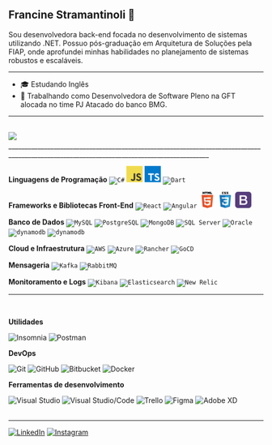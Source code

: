 ## Francine Stramantinoli 🦄
<p align="left"> 
Sou desenvolvedora back-end focada no desenvolvimento de sistemas utilizando .NET. 
Possuo pós-graduação em Arquitetura de Soluções pela FIAP, onde aprofundei minhas habilidades no planejamento de sistemas robustos e escaláveis.
</p>

____________________________________________________________________________________________________________________________________________

- 🎓 Estudando Inglês </br>
- 💼 Trabalhando como Desenvolvedora de Software Pleno na GFT alocada no time PJ Atacado do banco BMG. </br>
____________________________________________________________________________________________________________________________________________
</br>

<a href="https://github.com/fraanst" title="Perfil da Fran">
  <img height="180em" src="https://github-readme-stats.vercel.app/api?username=fraanst&theme=dracula&show_icons=true" />
</a>
____________________________________________________________________________________________________________________________________________
</br>

<p align="center">

**Linguagens de Programação**
<code><img height="32" src="https://w7.pngwing.com/pngs/929/60/png-transparent-net-framework-c-net-core-software-framework-mono-studio-purple-studio-violet-thumbnail.png" alt="C#"/></code>
<code><img height="32" src="https://raw.githubusercontent.com/github/explore/80688e429a7d4ef2fca1e82350fe8e3517d3494d/topics/javascript/javascript.png" alt="JavaScript"/></code>
<code><img height="32" src="https://raw.githubusercontent.com/github/explore/80688e429a7d4ef2fca1e82350fe8e3517d3494d/topics/typescript/typescript.png" alt="Typescript"/></code>
<code><img height="32" src="https://upload.wikimedia.org/wikipedia/commons/thumb/7/7e/Dart-logo.png/900px-Dart-logo.png" alt="Dart"/></code>

**Frameworks e Bibliotecas Front-End**
<code><img height="32" src="https://upload.wikimedia.org/wikipedia/commons/a/a7/React-icon.svg" alt="React"/></code>
<code><img height="32" src="https://upload.wikimedia.org/wikipedia/commons/thumb/c/cf/Angular_full_color_logo.svg/768px-Angular_full_color_logo.svg.png" alt="Angular"/></code>
<code><img height="32" src="https://raw.githubusercontent.com/github/explore/80688e429a7d4ef2fca1e82350fe8e3517d3494d/topics/html/html.png" alt="HTML5"/></code>
<code><img height="32" src="https://raw.githubusercontent.com/github/explore/80688e429a7d4ef2fca1e82350fe8e3517d3494d/topics/css/css.png" alt="CSS"/></code>
<code><img height="32" src="https://raw.githubusercontent.com/github/explore/80688e429a7d4ef2fca1e82350fe8e3517d3494d/topics/bootstrap/bootstrap.png" alt="bootstrap"/></code>

**Banco de Dados**
<code><img height="32" src="https://cdn-icons-png.flaticon.com/512/5968/5968313.png" alt="MySQL"/></code>
<code><img height="32" src="https://upload.wikimedia.org/wikipedia/commons/2/29/Postgresql_elephant.svg" alt="PostgreSQL"/></code>
<code><img height="32" src="https://cdn.iconscout.com/icon/free/png-256/free-mongodb-logo-icon-download-in-svg-png-gif-file-formats--wordmark-programming-langugae-freebies-pack-logos-icons-1175140.png?f=webp" alt="MongoDB"/></code>
<code><img height="32" src="https://cdn-icons-png.flaticon.com/512/5968/5968364.png" alt="SQL Server"/></code>
<code><img height="32" src="https://1000marcas.net/wp-content/uploads/2020/11/Oracle-logo.png" alt="Oracle"/></code>
<code><img height="32" src="https://files.cdata.com/media/media/i3nhanbw/20191018-dynamodb-performance-0.png" alt="dynamodb"/></code>
<code><img height="32" src="https://w7.pngwing.com/pngs/728/944/png-transparent-amazon-com-amazon-relational-database-service-amazon-web-services-amazon-s3-amazon-elastic-compute-cloud-cloud-computing-text-service-logo-thumbnail.png" alt="dynamodb"/></code>

**Cloud e Infraestrutura**
<code><img height="32" src="https://download.logo.wine/logo/Amazon_Web_Services/Amazon_Web_Services-Logo.wine.png" alt="AWS"/></code>
<code><img height="32" src="https://sue.eu/wp-content/uploads/sites/6/2022/06/azure-microsoft-logo-920x920-sue-v03.png" alt="Azure"/></code>
<code><img height="32" src="https://cdn.icon-icons.com/icons2/2699/PNG/512/rancher_logo_icon_169808.png" alt="Rancher"/></code>
<code><img height="32" src="https://cdn.icon-icons.com/icons2/3912/PNG/512/gocd_logo_icon_248202.png" alt="GoCD"/></code>

**Mensageria**
<code><img height="32" src="https://upload.wikimedia.org/wikipedia/commons/thumb/0/0a/Apache_kafka-icon.svg/1200px-Apache_kafka-icon.svg.png" alt="Kafka"/></code>
<code><img height="32" src="https://static-00.iconduck.com/assets.00/rabbitmq-icon-484x512-s9lfaapn.png" alt="RabbitMQ"/></code>

**Monitoramento e Logs**
<code><img height="32" src="https://cdn.worldvectorlogo.com/logos/elastic-kibana.svg" alt="Kibana"/></code>
<code><img height="32" src="https://cdn.worldvectorlogo.com/logos/elasticsearch.svg" alt="Elasticsearch"/></code>
<code><img height="32" src="https://encrypted-tbn0.gstatic.com/images?q=tbn:ANd9GcR2POJRBhdMEUxJjdQoWULLoXFHPeYFb7XbP3PrpdeTE6Z510uAwTxP5G99Hf7qIKYCSoY&usqp=CAU" alt="New Relic"/></code>
</p>

____________________________________________________________________________________________________________________________________________
</br>

**Utilidades**

![Insomnia](https://img.shields.io/badge/-Insomnia-333333?style=flat&logo=insomnia)
![Postman](https://img.shields.io/badge/-Postman-333333?style=flat&logo=postman)

**DevOps**

![Git](https://img.shields.io/badge/-Git-333333?style=flat&logo=git)
![GitHub](https://img.shields.io/badge/-GitHub-333333?style=flat&logo=github)
![Bitbucket](https://img.shields.io/badge/-Bitbucket-333333?style=flat&logo=bitbucket)
![Docker](https://img.shields.io/badge/-Docker-333333?style=flat&logo=docker)

**Ferramentas de desenvolvimento**

![Visual Studio](https://img.shields.io/badge/-Visual%20Studio-333333?style=flat&logo=visual-studio-code&logoColor=007ACC)
![Visual Studio/Code](https://img.shields.io/badge/-Visual%20Studio%20Code-333333?style=flat&logo=visual-studio-code&logoColor=007ACC)
![Trello](https://img.shields.io/badge/-Trello-333333?style=flat&logo=trello&logoColor=007ACC)
![Figma](https://img.shields.io/badge/-Figma-333333?style=flat&logo=figma&logoColor=007ACC)
![Adobe XD](https://img.shields.io/badge/-Adobe%20XD-333333?style=flat&logo=adobe-xd&logoColor=007ACC)
</br>
</br>
____________________________________________________________________________________________________________________________________________
<p align="left">
  <a href="https://www.linkedin.com/in/franstramantinoli" title="LinkedIn">
  <img src="https://img.shields.io/badge/-Linkedin-0e76a8?style=flat-square&logo=Linkedin&logoColor=white&link=[LINK-DO-SEU-LINKEDIN](https://www.linkedin.com/in/franstramantinoli")" alt="LinkedIn"/></a>
  <a href="https://www.instagram.com/fraan_st/" title="Instagram">
  <img src="https://img.shields.io/badge/-Instagram-DF0174?style=flat-square&labelColor=DF0174&logo=instagram&logoColor=white&link=https://www.instagram.com/fraan_st/)" alt="Instagram"/></a>
</p>
